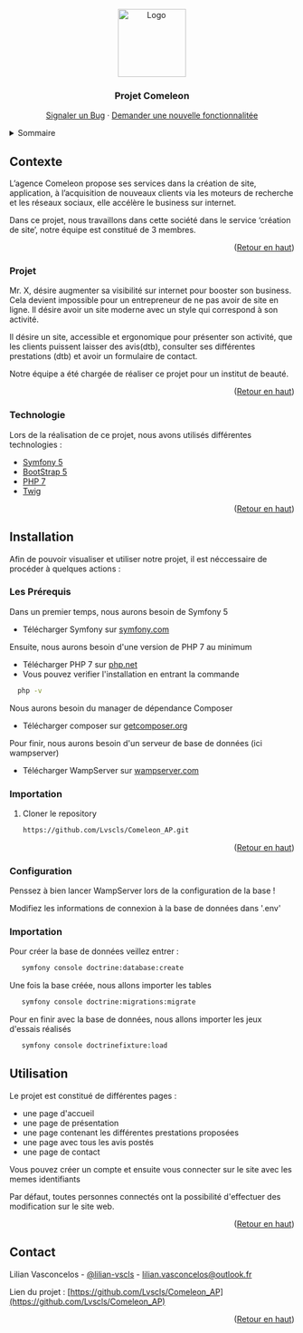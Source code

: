 <div id="top"></div>

<!-- PROJECT LOGO -->
<br />
<div align="center">
    <img src="https://t3.ftcdn.net/jpg/01/37/37/10/240_F_137371088_fgyexgp5eh97Ds4BVgVxZULaFgbLBIjh.jpg" alt="Logo" width="120">

  <h3 align="center">Projet Comeleon</h3>

  <p align="center">
    <a href="https://github.com/Lvscls/Comeleon_AP/issues">Signaler un Bug</a>
    ·
    <a href="https://github.com/Lvscls/Comeleon_AP/issues">Demander une nouvelle fonctionnalitée</a>
  </p>
</div>



<!-- TABLE OF CONTENTS -->
<details>
  <summary>Sommaire</summary>
  <ol>
    <li>
      <a href="#Presentation">Présentation</a>
      <ul>
        <li><a href="#Contexte">Contexte</a></li>
        <li><a href="#Projet">Projet</a></li>
	<li><a href="#Technologie">Technologies Utilisées</a></li>
      </ul>
    </li>
    <li>
      <a href="#Installation">Installation</a>
      <ul>
        <li><a href="#Prerequis">Les Prérequis</a></li>
        <li><a href="#Importation">Importation du projet</a></li>
        <li><a href="#Configuration">Configuration</a></li>
        <li><a href="#Importation">Importer la base de données</a></li>
      </ul>
    </li>
    <li><a href="#Utilisation">Utilisation</a></li>
    <li><a href="#contact">Contact</a></li>
    <li><a href="#Images">Les Images</a></li>
  </ol>
</details>



<!-- Contexte -->
## Contexte



L’agence Comeleon propose ses services dans la création de site, application, à l’acquisition de nouveaux clients via les moteurs de recherche et les réseaux sociaux, elle accélère le business sur internet.

Dans ce projet, nous travaillons dans cette société dans le service ‘création de site’, notre équipe est constitué de 3 membres.

<p align="right">(<a href="#top">Retour en haut</a>)</p>



### Projet

Mr. X, désire augmenter sa visibilité sur internet pour booster son business. Cela devient impossible pour un entrepreneur de ne pas avoir de site en ligne.
Il désire avoir un site moderne avec un style qui correspond à son activité.

Il désire un site, accessible et ergonomique pour présenter son activité, que les clients puissent laisser des avis(dtb), consulter ses différentes prestations (dtb) et avoir un formulaire de contact. 

Notre équipe a été chargée de réaliser ce projet pour un institut de beauté.

<p align="right">(<a href="#top">Retour en haut</a>)</p>


### Technologie

Lors de la réalisation de ce projet, nous avons utilisés différentes technologies :

* [Symfony 5](https://symfony.com/)
* [BootStrap 5](https://getbootstrap.com/)
* [PHP 7](https://www.php.net/)
* [Twig](https://twig.symfony.com/)

<p align="right">(<a href="#top">Retour en haut</a>)</p>


<!-- Installation -->
## Installation

Afin de pouvoir visualiser et utiliser notre projet, il est néccessaire de procéder à quelques actions :

### Les Prérequis

Dans un premier temps, nous aurons besoin de Symfony 5 

* Télécharger Symfony sur [symfony.com](https://symfony.com/download)


Ensuite, nous aurons besoin d'une version de PHP 7 au minimum

* Télécharger PHP 7 sur [php.net](https://www.php.net/downloads)
* Vous pouvez verifier l'installation en entrant la commande 
```sh
  php -v 
  ```


Nous aurons besoin du manager de dépendance Composer

* Télécharger composer sur [getcomposer.org](https://getcomposer.org/download/)

Pour finir, nous aurons besoin d'un serveur de base de données (ici wampserver)
* Télécharger WampServer sur [wampserver.com](https://www.wampserver.com/)


### Importation

1. Cloner le repository
   ```sh
   https://github.com/Lvscls/Comeleon_AP.git
   ```

<p align="right">(<a href="#top">Retour en haut</a>)</p>


### Configuration

Penssez à bien lancer WampServer lors de la configuration de la base !

Modifiez les informations de connexion à la base de données dans '.env'


### Importation

Pour créer la base de données veillez entrer :

```sh
   symfony console doctrine:database:create
```

Une fois la base créée, nous allons importer les tables

```sh
   symfony console doctrine:migrations:migrate
```

Pour en finir avec la base de données, nous allons importer les jeux d'essais réalisés

```sh
   symfony console doctrinefixture:load
```


<!-- Utilisation -->
## Utilisation

Le projet est constitué de différentes pages :

* une page d'accueil 
* une page de présentation
* une page contenant les différentes prestations proposées
* une page avec tous les avis postés
* une page de contact


Vous pouvez créer un compte et ensuite vous connecter sur le site avec les memes identifiants

Par défaut, toutes personnes connectés ont la possibilité d'effectuer des modification sur le site web.

<p align="right">(<a href="#top">Retour en haut</a>)</p>


<!-- CONTACT -->
## Contact
Lilian Vasconcelos - [@lilian-vscls](https://www.linkedin.com/in/lilian-vscls/) - lilian.vasconcelos@outlook.fr

Lien du projet : [https://github.com/Lvscls/Comeleon_AP](https://github.com/Lvscls/Comeleon_AP)

<p align="right">(<a href="#top">Retour en haut</a>)</p>

